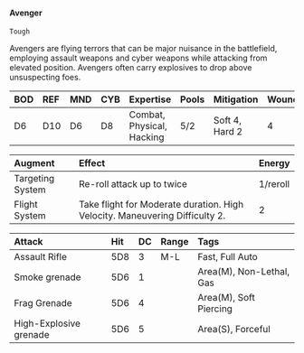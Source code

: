 #### Avenger
`Tough`

Avengers are flying terrors that can be major nuisance in the battlefield, employing assault weapons and cyber weapons while attacking from elevated position. Avengers often carry explosives to drop above unsuspecting foes.

| BOD | REF | MND | CYB | Expertise                 | Pools | Mitigation     | Wounds | Energy |
| :-- | :-- | :-- | :-- | :------------------------ | :---- | :------------- | ------ | :----- |
| D6  | D10 | D6  | D8  | Combat, Physical, Hacking | 5/2   | Soft 4, Hard 2 | 4      | 3      |

| Augment          | Effect                                                                      | Energy   |
| :--------------- | :-------------------------------------------------------------------------- | :------- |
| Targeting System | Re-roll attack up to twice                                                  | 1/reroll |
| Flight System    | Take flight for Moderate duration. High Velocity. Maneuvering Difficulty 2. | 2        |

| Attack                 | Hit | DC  | Range | Tags                     |
| :--------------------- | :-- | :-- | :---- | :----------------------- |
| Assault Rifle          | 5D8 | 3   | M-L   | Fast, Full Auto          |
| Smoke grenade          | 5D6 | 1   |       | Area(M), Non-Lethal, Gas |
| Frag Grenade           | 5D6 | 4   |       | Area(M), Soft Piercing   |
| High-Explosive grenade | 5D6 | 5   |       | Area(S), Forceful        |